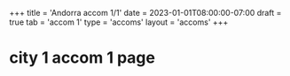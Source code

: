 +++
title = 'Andorra accom 1/1'
date = 2023-01-01T08:00:00-07:00
draft = true
tab = 'accom 1'
type = 'accoms'
layout = 'accoms'
+++
# city 1 accom 1 page
